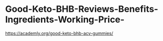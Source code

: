 # Good-Keto-BHB-Reviews-Benefits-Ingredients-Working-Price-
https://academly.org/good-keto-bhb-acv-gummies/
